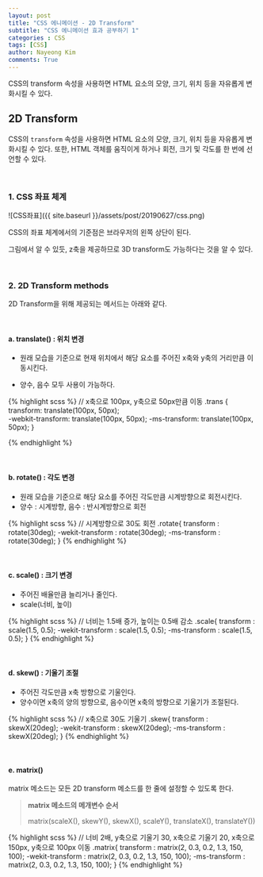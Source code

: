 ```yaml
---
layout: post
title: "CSS 에니메이션 - 2D Transform"
subtitle: "CSS 에니메이션 효과 공부하기 1"
categories : CSS
tags: [CSS]
author: Nayeong Kim
comments: True
---
```


<div id='preview'>
CSS의 transform 속성을 사용하면 HTML 요소의 모양, 크기, 위치 등을 자유롭게 변화시킬 수 있다.
</div>



## 2D Transform

CSS의 `transform` 속성을 사용하면 HTML 요소의 모양, 크기, 위치 등을 자유롭게 변화시킬 수 있다. 또한, HTML 객체를 움직이게 하거나 회전, 크기 및 각도를 한 번에 선언할 수 있다.

<br>

### 1. CSS 좌표 체계

![CSS좌표]({{ site.baseurl }}/assets/post/20190627/css.png)

CSS의 좌표 체계에서의 기준점은 브라우저의 왼쪽 상단이 된다.

그림에서 알 수 있듯, z축을 제공하므로 3D transform도 가능하다는 것을 알 수 있다.

<br>

### 2. 2D Transform methods

2D Transform을 위해 제공되는 메서드는 아래와 같다.

<br>

#### a. translate() : 위치 변경

- 원래 모습을 기준으로 현재 위치에서 해당 요소를 주어진 x축와 y축의 거리만큼 이동시킨다.

- 양수, 음수 모두 사용이 가능하다.

{% highlight scss %}
// x축으로 100px, y축으로 50px만큼 이동
.trans {
	transform: translate(100px, 50px);		
	-webkit-transform: translate(100px, 50px);
	-ms-transform: translate(100px, 50px);
 }

{% endhighlight %}

<br>

#### b. rotate() : 각도 변경

- 원래 모습을 기준으로 해당 요소를 주어진 각도만큼 시계방향으로 회전시킨다.
- 양수 : 시계방향, 음수 : 반시계방향으로 회전

{% highlight scss %}
// 시계방향으로 30도 회전
.rotate{
	transform : rotate(30deg);
	-wekit-transform : rotate(30deg);
	-ms-transform : rotate(30deg);
}
{% endhighlight %}

<br>

#### c. scale() : 크기 변경

- 주어진 배율만큼 늘리거나 줄인다.
- scale(너비, 높이)

{% highlight scss %}
// 너비는 1.5배 증가, 높이는 0.5배 감소
.scale{
	transform : scale(1.5, 0.5);
	-wekit-transform : scale(1.5, 0.5);
	-ms-transform : scale(1.5, 0.5);
}
{% endhighlight %}

<br>

#### d. skew() : 기울기 조절

- 주어진 각도만큼 x축 방향으로 기울인다.
- 양수이면 x축의 양의 방향으로, 음수이면 x축의 방향으로 기울기가 조절된다.

{% highlight scss %}
// x축으로 30도 기울기 
.skew{
	transform : skewX(20deg);
	-wekit-transform : skewX(20deg);
	-ms-transform : skewX(20deg);
}
{% endhighlight %}

<br>

#### e. matrix()

matrix 메소드는 모든 2D transform 메소드를 한 줄에 설정할 수 있도록 한다.

> **matrix 메소드의 메개변수 순서**
>
> matrix(scaleX(), skewY(), skewX(), scaleY(), translateX(), translateY())

{% highlight scss %}
// 너비 2배, y축으로 기울기 30, x축으로 기울기 20, x축으로 150px, y축으로 100px 이동
.matrix{
	transform : matrix(2, 0.3, 0.2, 1.3, 150, 100);
	-wekit-transform : matrix(2, 0.3, 0.2, 1.3, 150, 100);
	-ms-transform : matrix(2, 0.3, 0.2, 1.3, 150, 100);
}
{% endhighlight %}



